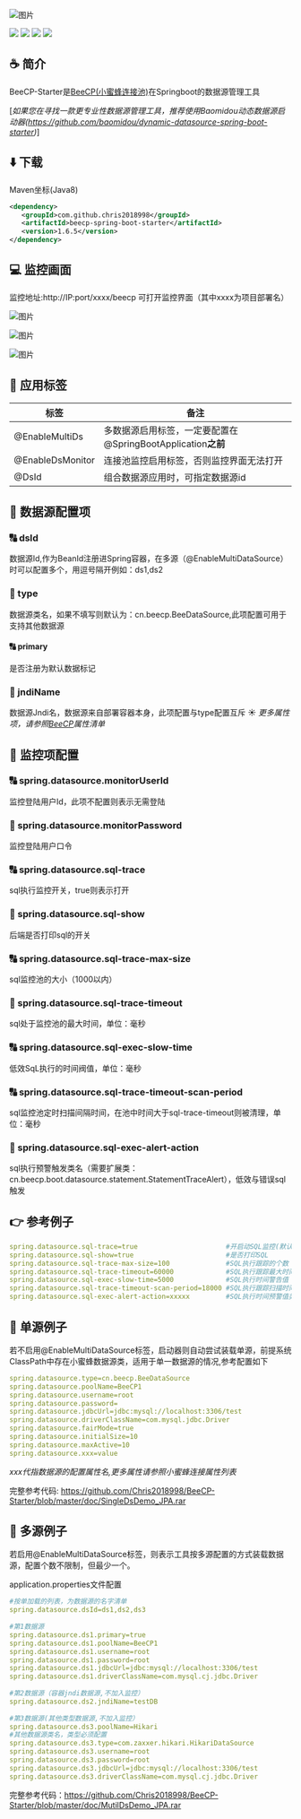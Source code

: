 ![图片](https://user-images.githubusercontent.com/32663325/154847136-10e241ae-af4c-478a-a608-aaa685e0464b.png)
<p align="left">
 <a><img src="https://img.shields.io/badge/JDK-1.8+-green.svg"></a>
 <a><img src="https://img.shields.io/badge/Springboot-2.0.9+-blue.svg"></a>
 <a><img src="https://img.shields.io/badge/License-Apache%202.0-green.svg"></a>
 <a><img src="https://maven-badges.herokuapp.com/maven-central/com.github.chris2018998/beecp-spring-boot-starter/badge.svg"></a>
</p>

## :coffee: 简介
BeeCP-Starter是<a href="https://github.com/Chris2018998/BeeCP">BeeCP(小蜜蜂连接池)</a>在Springboot的数据源管理工具

[*如果您在寻找一款更专业性数据源管理工具，推荐使用Baomidou动态数据源启动器(https://github.com/baomidou/dynamic-datasource-spring-boot-starter)*]

## :arrow_down: 下载 
Maven坐标(Java8)
```xml
<dependency>
   <groupId>com.github.chris2018998</groupId>
   <artifactId>beecp-spring-boot-starter</artifactId>
   <version>1.6.5</version>
</dependency>
```

## :computer: 监控画面
监控地址:http://IP:port/xxxx/beecp 可打开监控界面（其中xxxx为项目部署名）
   
![图片](https://user-images.githubusercontent.com/32663325/153717085-00c35733-604a-4287-be1a-9b8cd42df9d5.png)

![图片](https://user-images.githubusercontent.com/32663325/153717101-3f82894a-62ba-4686-a78b-98656aedf619.png)

![图片](https://user-images.githubusercontent.com/32663325/153717113-d47d85bf-b1db-4e80-9844-d4d4fe9adf32.png)

## :book: 应用标签
| 标签                     | 备注                                                                 |
| ----------------------- | ------------------------------------------------------------------   |
|@EnableMultiDs           |多数据源启用标签，一定要配置在@SpringBootApplication<strong>之前</strong> |
|@EnableDsMonitor         |连接池监控启用标签，否则监控界面无法打开                                   |
|@DsId                    |组合数据源应用时，可指定数据源id                                          |

## :book: 数据源配置项   
### :capital_abcd: dsId
数据源Id,作为BeanId注册进Spring容器，在多源（@EnableMultiDataSource）时可以配置多个，用逗号隔开例如：ds1,ds2
### :1234: type
数据源类名，如果不填写则默认为：cn.beecp.BeeDataSource,此项配置可用于支持其他数据源
#### :capital_abcd: primary
是否注册为默认数据标记
### :1234: jndiName
数据源Jndi名，数据源来自部署容器本身，此项配置与type配置互斥
:sunny: *更多属性项，请参照<a href="https://github.com/Chris2018998/BeeCP/blob/master/README_ZH.md">BeeCP</a>属性清单*
## :book: 监控项配置 
### :capital_abcd: spring.datasource.monitorUserId
监控登陆用户Id，此项不配置则表示无需登陆
### :1234: spring.datasource.monitorPassword
监控登陆用户口令
### :capital_abcd: spring.datasource.sql-trace
sql执行监控开关，true则表示打开

### :1234: spring.datasource.sql-show
后端是否打印sql的开关
### :capital_abcd: spring.datasource.sql-trace-max-size
sql监控池的大小（1000以内）
### :1234: spring.datasource.sql-trace-timeout
sql处于监控池的最大时间，单位：毫秒
### :capital_abcd: spring.datasource.sql-exec-slow-time
低效SqL执行的时间阀值，单位：毫秒
### :capital_abcd: spring.datasource.sql-trace-timeout-scan-period
sql监控池定时扫描间隔时间，在池中时间大于sql-trace-timeout则被清理，单位：毫秒
### :1234: spring.datasource.sql-exec-alert-action
sql执行预警触发类名（需要扩展类：cn.beecp.boot.datasource.statement.StatementTraceAlert），低效与错误sql触发

## :point_right: 参考例子
```yml
spring.datasource.sql-trace=true                      #开启动SQL监控(默认为True)
spring.datasource.sql-show=true                       #是否打印SQL
spring.datasource.sql-trace-max-size=100              #SQL执行跟踪的个数
spring.datasource.sql-trace-timeout=60000             #SQL执行跟踪最大时间 （毫秒） 
spring.datasource.sql-exec-slow-time=5000             #SQL执行时间警告值（毫秒） 
spring.datasource.sql-trace-timeout-scan-period=18000 #SQL执行跟踪扫描时间 （毫秒）
spring.datasource.sql-exec-alert-action=xxxxx         #SQL执行时间预警值类名（需要扩展类：cn.beecp.boot.datasource.statement.StatementTraceAlert)

```

## :tractor: 单源例子
若不启用@EnableMultiDataSource标签，启动器则自动尝试装载单源，前提系统ClassPath中存在小蜜蜂数据源类，适用于单一数据源的情况,参考配置如下

```yml
spring.datasource.type=cn.beecp.BeeDataSource
spring.datasource.poolName=BeeCP1
spring.datasource.username=root
spring.datasource.password=
spring.datasource.jdbcUrl=jdbc:mysql://localhost:3306/test
spring.datasource.driverClassName=com.mysql.jdbc.Driver
spring.datasource.fairMode=true
spring.datasource.initialSize=10
spring.datasource.maxActive=10
spring.datasource.xxx=value
```
	
<i>xxx代指数据源的配置属性名,更多属性请参照小蜜蜂连接属性列表</i>
 
完整参考代码: https://github.com/Chris2018998/BeeCP-Starter/blob/master/doc/SingleDsDemo_JPA.rar


## :tractor: 多源例子
若启用@EnableMultiDataSource标签，则表示工具按多源配置的方式装载数据源，配置个数不限制，但最少一个。

application.properties文件配置

```yml
#按单加载的列表，为数据源的名字清单
spring.datasource.dsId=ds1,ds2,ds3 
    
#第1数据源
spring.datasource.ds1.primary=true  
spring.datasource.ds1.poolName=BeeCP1
spring.datasource.ds1.username=root
spring.datasource.ds1.password=root
spring.datasource.ds1.jdbcUrl=jdbc:mysql://localhost:3306/test
spring.datasource.ds1.driverClassName=com.mysql.cj.jdbc.Driver
     
#第2数据源（容器jndi数据源,不加入监控）
spring.datasource.ds2.jndiName=testDB 
      
#第3数据源(其他类型数据源,不加入监控）
spring.datasource.ds3.poolName=Hikari
#其他数据源类名，类型必须配置
spring.datasource.ds3.type=com.zaxxer.hikari.HikariDataSource 
spring.datasource.ds3.username=root
spring.datasource.ds3.password=root
spring.datasource.ds3.jdbcUrl=jdbc:mysql://localhost:3306/test
spring.datasource.ds3.driverClassName=com.mysql.cj.jdbc.Driver
```
完整参考代码：https://github.com/Chris2018998/BeeCP-Starter/blob/master/doc/MutilDsDemo_JPA.rar
